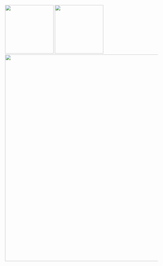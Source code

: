 <div>
  <img height="160rem" src="https://github-readme-stats.vercel.app/api?username=iamandersonp&show_icons=true&theme=dark" />
  <img height="160rem" src="https://github-readme-stats.vercel.app/api/top-langs/?username=iamandersonp&layout=compact&show_icons=true&theme=dark" />
</div>
<img width="680rem" src="https://github-readme-stats.vercel.app/api/wakatime?username=iam_andersonp&show_icons=true&theme=dark" />


